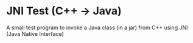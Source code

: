 # JNI Test (C++ -> Java)

A small test program to invoke a Java class (in a jar) from C++ using JNI (Java Native Interface)
